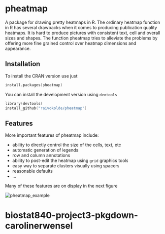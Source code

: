 pheatmap
========

A package for drawing pretty heatmaps in R. The ordinary heatmap function in R has several drawbacks when it comes to producing publication quality heatmaps. It is hard to produce pictures with consistent text, cell and overall sizes and shapes. The function pheatmap tries to alleviate the problems by offering more fine grained control over heatmap dimensions and appearance.

## Installation

To install the CRAN version use just 
```S
install.packages(pheatmap)
```
You can install the development version using `devtools`
```S
library(devtools)
install_github("raivokolde/pheatmap")
```

## Features
More important features of pheatmap include:
 * ability to directly control the size of the cells, text, etc
 * automatic generation of legends
 * row and column annotations
 * ability to post-edit the heatmap using `grid` graphics tools
 * easy way to separate clusters visually using spacers
 * reasonable defaults
 * ...

Many of these features are on display in the next figure

![pheatmap_example](https://cloud.githubusercontent.com/assets/181403/12646618/30b70a76-c59f-11e5-8fdb-aab0fda50726.png)
# biostat840-project3-pkgdown-carolinerwensel
